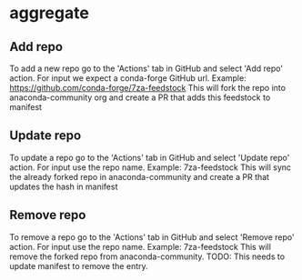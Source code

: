 # aggregate

## Add repo
To add a new repo go to the 'Actions' tab in GitHub and select 'Add repo' action.
For input we expect a conda-forge GitHub url. Example: https://github.com/conda-forge/7za-feedstock
This will fork the repo into anaconda-community org and create a PR that adds this feedstock to manifest

## Update repo
To update a repo go to the 'Actions' tab in GitHub and select 'Update repo' action.
For input use the repo name. Example: 7za-feedstock
This will sync the already forked repo in anaconda-community and create a PR that updates the hash in manifest

## Remove repo
To remove a repo go to the 'Actions' tab in GitHub and select 'Remove repo' action.
For input use the repo name. Example: 7za-feedstock
This will remove the forked repo from anaconda-community. TODO: This needs to update manifest to remove the entry.